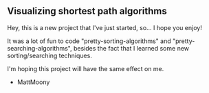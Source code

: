Visualizing shortest path algorithms
------------------------------------

Hey, this is a new project that I've just
started, so... I hope you enjoy!

It was a lot of fun to code "pretty-sorting-algorithms"
and "pretty-searching-algorithms", besides the fact
that I learned some new sorting/searching techniques.

I'm hoping this project will have the same effect on me.

 - MattMoony